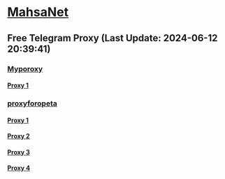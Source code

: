 
# [MahsaNet](https://t.me/mahsa_net)
## Free Telegram Proxy (Last Update: 2024-06-12 20:39:41)
### [Myporoxy](https://t.me/Myporoxy)
#### [Proxy 1](tg://proxy?server=Microsoft.com.cloudflare.com.www.dl.google.com.adriano.top&port=7799&secret=6HQighJPCNNYVRNB6tdkAgBQ)
### [proxyforopeta](https://t.me/proxyforopeta)
#### [Proxy 1](tg://proxy?server=65.109.202.183&port=867&secret=7HQighJPBNEnVRNB6tdkVw)
#### [Proxy 2](tg://proxy?server=cloudflare.com.nokia.co.uk.do_you.want_to.clash_without.this.www.microsoft.com.there_is_no.place_like.localhost.www.bing.com.count_with_me.cyou.net.digikala.com.msn.com.bsi.ir.enamad.ir.now_sudo.again_to_fight.everyone.i_am.nat_internet.dns-net.co.uk.&port=000000000000000000000000000000000000000000000000000000000000000000000000000007443&secret=FgMBAgABAAH8AwOG4kw63QPQ)
#### [Proxy 3](tg://proxy?server=94.177.51.69&port=443&secret=7HQighJPBNMYVRNB6tdkVw)
#### [Proxy 4](tg://proxy?server=188.245.42.184&port=110&secret=7HQighJPBNMYVRNB6tdkVw)

    